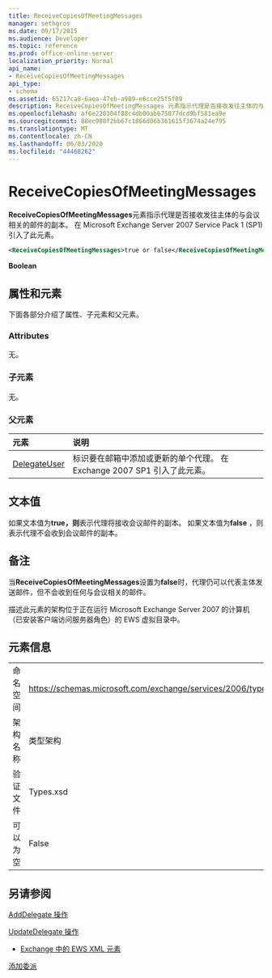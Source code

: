 ```yaml
---
title: ReceiveCopiesOfMeetingMessages
manager: sethgros
ms.date: 09/17/2015
ms.audience: Developer
ms.topic: reference
ms.prod: office-online-server
localization_priority: Normal
api_name:
- ReceiveCopiesOfMeetingMessages
api_type:
- schema
ms.assetid: 65217ca8-6aea-47eb-a989-e6cce25f5f09
description: ReceiveCopiesOfMeetingMessages 元素指示代理是否接收发往主体的与会议相关的邮件的副本。 在 Microsoft Exchange Server 2007 Service Pack 1 (SP1) 引入了此元素。
ms.openlocfilehash: af6e220304f88c4db00ab675077dcd9bf581ea9e
ms.sourcegitcommit: 88ec988f2bb67c1866d06b361615f3674a24e795
ms.translationtype: MT
ms.contentlocale: zh-CN
ms.lasthandoff: 06/03/2020
ms.locfileid: "44468262"
---
```

# <a name="receivecopiesofmeetingmessages"></a>ReceiveCopiesOfMeetingMessages

**ReceiveCopiesOfMeetingMessages**元素指示代理是否接收发往主体的与会议相关的邮件的副本。 在 Microsoft Exchange Server 2007 Service Pack 1 (SP1) 引入了此元素。 
  
```xml
<ReceiveCopiesOfMeetingMessages>true or false</ReceiveCopiesOfMeetingMessages>
```

 **Boolean**
## <a name="attributes-and-elements"></a>属性和元素

下面各部分介绍了属性、子元素和父元素。
  
### <a name="attributes"></a>Attributes

无。
  
### <a name="child-elements"></a>子元素

无。
  
### <a name="parent-elements"></a>父元素

|**元素**|**说明**|
|:-----|:-----|
|[DelegateUser](delegateuser.md) <br/> |标识要在邮箱中添加或更新的单个代理。 在 Exchange 2007 SP1 引入了此元素。  <br/> |
   
## <a name="text-value"></a>文本值

如果文本值为**true，则**表示代理将接收会议邮件的副本。 如果文本值为**false** ，则表示代理不会收到会议邮件的副本。 
  
## <a name="remarks"></a>备注

当**ReceiveCopiesOfMeetingMessages**设置为**false**时，代理仍可以代表主体发送邮件，但不会收到任何与会议相关的邮件。
  
描述此元素的架构位于正在运行 Microsoft Exchange Server 2007 的计算机（已安装客户端访问服务器角色）的 EWS 虚拟目录中。
  
## <a name="element-information"></a>元素信息

|||
|:-----|:-----|
|命名空间  <br/> |https://schemas.microsoft.com/exchange/services/2006/types  <br/> |
|架构名称  <br/> |类型架构  <br/> |
|验证文件  <br/> |Types.xsd  <br/> |
|可以为空  <br/> |False  <br/> |
   
## <a name="see-also"></a>另请参阅



[AddDelegate 操作](adddelegate-operation.md)
  
[UpdateDelegate 操作](updatedelegate-operation.md)


- [Exchange 中的 EWS XML 元素](ews-xml-elements-in-exchange.md)


[添加委派](https://msdn.microsoft.com/library/3a744150-66a3-4a13-9433-793603ba5038%28Office.15%29.aspx)

